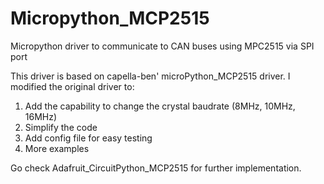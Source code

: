 # Micropython_MCP2515
Micropython driver to communicate to CAN buses using MPC2515 via SPI port


This driver is based on capella-ben' microPython_MCP2515 driver. I modified the original driver to:
  1. Add the capability to change the crystal baudrate (8MHz, 10MHz, 16MHz)
  2. Simplify the code
  3. Add config file for easy testing
  4. More examples


Go check Adafruit_CircuitPython_MCP2515 for further implementation.
